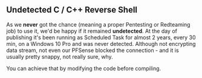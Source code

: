 ## Undetected C / C++ Reverse Shell
As we **never** got the chance (meaning a proper Pentesting or Redteaming job) to use it, we'd be happy if it remained **undetected**. At the day of publishing it's been running as Scheduled Task for almost 2 years, every 30 min, on a Windows 10 Pro and was never detected. Although not encrypting data stream, not even our PFSense blocked the connection - and it is usually pretty snappy, not really sure, why. 

You can achieve that by modifying the code before compiling. 
